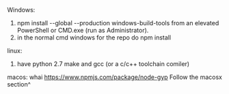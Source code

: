 Windows:
1.  npm install --global --production windows-build-tools from an elevated PowerShell or CMD.exe (run as Administrator).
2. in the normal cmd windows for the repo do npm install


linux:
1. have python 2.7 make and gcc (or a c/c++ toolchain comiler)

macos:
whai
https://www.npmjs.com/package/node-gyp
Follow the macosx section^
